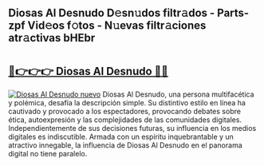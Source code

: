 ## Diosas Al Desnudo D𝚎sn𝚞dos filtr𝚊dos - Parts-zpf Vid𝚎os f𝚘tos - N𝚞evas filtr𝚊ciones atr𝚊ctivas bHEbr

# <h2><a href="http://mb7oo3.tromn.icu/?c=Diosas+Al+Desnudo">🔗👉👉👉 Diosas Al Desnudo 🔗🔗</a></h2>

[![Diosas Al Desnudo nuevo](https://i.imgur.com/pEAQMta.gif)](http://mb7oo3.tromn.icu/?c=Diosas+Al+Desnudo)
Diosas Al Desnudo, una persona multifacética y polémica, desafía la descripción simple. Su distintivo estilo en línea ha cautivado y provocado a los espectadores, provocando debates sobre ética, autoexpresión y las complejidades de las comunidades digitales. Independientemente de sus decisiones futuras, su influencia en los medios digitales es indiscutible. Armada con un espíritu inquebrantable y un atractivo innegable, la influencia de Diosas Al Desnudo en el panorama digital no tiene paralelo.
